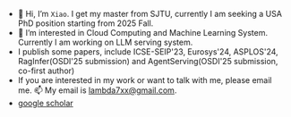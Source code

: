 - 👋 Hi, I’m `Xiao`. I get my master from SJTU, currently I am seeking a USA PhD position starting from 2025 Fall.
- 👀 I’m interested in Cloud Computing and Machine Learning System. Currently I am working on LLM serving system.
- I publish some papers, include ICSE-SEIP'23, Eurosys'24,  ASPLOS'24, RagInfer(OSDI'25 submission) and AgentServing(OSDI'25 submission, co-first author)
- If you are interested in my work or want to talk with me, please email me. 📫 My email is lambda7xx@gmail.com.
- [google scholar](https://scholar.google.com/citations?user=G4YpJt4AAAAJ&hl=en)



<!---
lambda7xx/lambda7xx is a ✨ special ✨ repository because its `README.md` (this file) appears on your GitHub profile.
You can click the Preview link to take a look at your changes.
--->
